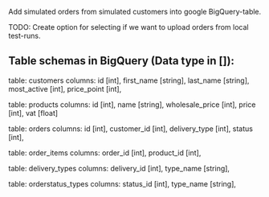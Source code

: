 
Add simulated orders from simulated customers into google BigQuery-table.

TODO: Create option for selecting if we want to upload orders from local test-runs.



Table schemas in BigQuery (Data type in []):
-------------------------------------------------

table:	customers
columns:	id [int], 
			first_name [string], 
			last_name [string], 
			most_active [int], 
			price_point [int],

table:	products
columns:	id [int],
			name [string],
			wholesale_price [int],
			price [int],
			vat [float]

table:	orders
columns:	id [int],
			customer_id [int],
			delivery_type [int],
			status [int],

table:	order_items
columns:	order_id [int],
			product_id [int],

table:	delivery_types
columns:	delivery_id [int],
			type_name [string],

table:	orderstatus_types
columns:	status_id [int],
			type_name [string],

